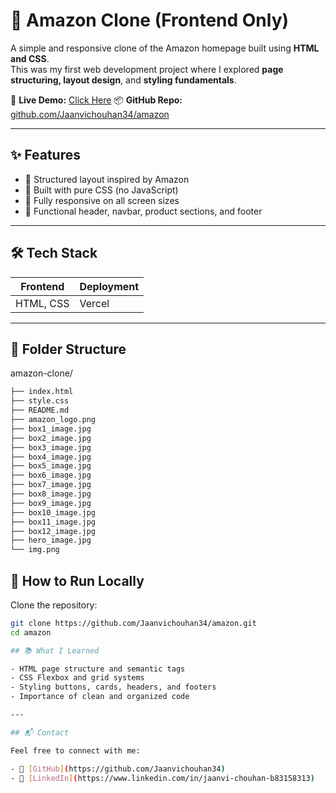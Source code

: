 # 🛒 Amazon Clone (Frontend Only)

A simple and responsive clone of the Amazon homepage built using **HTML and CSS**.  
This was my first web development project where I explored **page structuring, layout design**, and **styling fundamentals**.

🔗 **Live Demo:** [Click Here](https://amazon-flax-eight.vercel.app)
📦 **GitHub Repo:** [github.com/Jaanvichouhan34/amazon](https://github.com/Jaanvichouhan34/amazon)

---

## ✨ Features

- 🧱 Structured layout inspired by Amazon
- 🎨 Built with pure CSS (no JavaScript)
- 📱 Fully responsive on all screen sizes
- 🧭 Functional header, navbar, product sections, and footer

---

## 🛠️ Tech Stack

| Frontend  | Deployment |
|-----------|------------|
| HTML, CSS | Vercel     |

---


## 📁 Folder Structure

amazon-clone/
```bash
├── index.html
├── style.css
├── README.md
├── amazon_logo.png
├── box1_image.jpg
├── box2_image.jpg
├── box3_image.jpg
├── box4_image.jpg
├── box5_image.jpg
├── box6_image.jpg
├── box7_image.jpg
├── box8_image.jpg
├── box9_image.jpg
├── box10_image.jpg
├── box11_image.jpg
├── box12_image.jpg
├── hero_image.jpg
└── img.png
```
## 🚀 How to Run Locally

Clone the repository:

```bash
git clone https://github.com/Jaanvichouhan34/amazon.git
cd amazon

## 📚 What I Learned

- HTML page structure and semantic tags  
- CSS Flexbox and grid systems  
- Styling buttons, cards, headers, and footers  
- Importance of clean and organized code  

---

## 📬 Contact

Feel free to connect with me:

- 🔗 [GitHub](https://github.com/Jaanvichouhan34)  
- 💼 [LinkedIn](https://www.linkedin.com/in/jaanvi-chouhan-b83158313)





